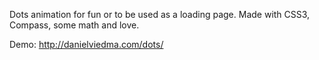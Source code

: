 Dots animation for fun or to be used as a loading page.
Made with CSS3, Compass, some math and love.

Demo: http://danielviedma.com/dots/
